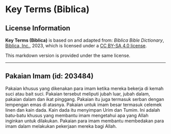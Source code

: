 # Key Terms (Biblica)

## License Information

**Key Terms (Biblica)** is based on and adapted from: _Biblica Bible Dictionary_, [Biblica, Inc.](https://www.biblica.com/), 2023, which is licensed under a [CC BY-SA 4.0 license](https://creativecommons.org/licenses/by-sa/4.0/legalcode.en).

This markdown version is provided under the same license.



--------------------------------

## Pakaian Imam (id: 203484)

Pakaian khusus yang dikenakan para imam ketika mereka bekerja di kemah suci atau bait suci. Pakaian tersebut meliputi jubah luar, jubah dalam, pakaian dalam dan ikat pinggang. Pakaian itu juga termasuk serban dengan lempengan emas di atasnya. Pakaian untuk imam besar termasuk celemek linen dan kain dada. Kain dada itu menyimpan Urim dan Tumim. Ini adalah batu\-batu khusus yang membantu imam mengetahui apa yang Allah inginkan untuk dilakukan. Pakaian para imam membantu membedakan para imam dalam melakukan pekerjaan mereka bagi Allah.


